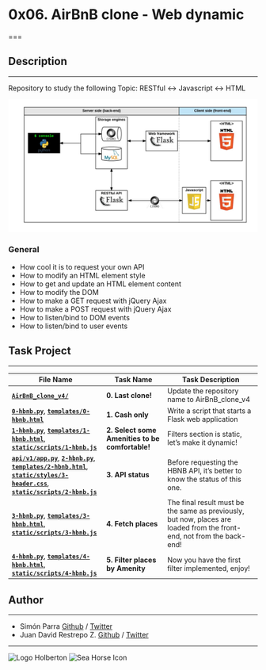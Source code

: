 # 0x06. AirBnB clone - Web dynamic

===

## Description

---
Repository to study the following Topic: RESTful <-> Javascript <-> HTML

![Web Dynamic Graphic](https://github.com/jdrestre/pictures-holberton-projects/blob/master/0x06AirBnBclone_web_dinamic/hbnb_step5.png)

### General

- How cool it is to request your own API
- How to modify an HTML element style
- How to get and update an HTML element content
- How to modify the DOM
- How to make a GET request with jQuery Ajax
- How to make a POST request with jQuery Ajax
- How to listen/bind to DOM events
- How to listen/bind to user events

## Task Project

---
File Name|Task Name|Task Description
---|---|---
[**`AirBnB_clone_v4/`**](https://github.com/jdrestre/AirBnB_clone_v4/)|**0. Last clone!**|Update the repository name to AirBnB_clone_v4
[**`0-hbnb.py`**](https://github.com/jdrestre/AirBnB_clone_v4/blob/master/web_dynamic/0-hbnb.py), [**`templates/0-hbnb.html`**](https://github.com/jdrestre/AirBnB_clone_v4/blob/master/web_dynamic/templates/0-hbnb.html)|**1. Cash only**|Write a script that starts a Flask web application
[**`1-hbnb.py`**](https://github.com/jdrestre/AirBnB_clone_v4/blob/master/web_dynamic/1-hbnb.py), [**`templates/1-hbnb.html`**](https://github.com/jdrestre/AirBnB_clone_v4/blob/master/web_dynamic/templates/0-hbnb.html), [**`static/scripts/1-hbnb.js`**](https://github.com/jdrestre/AirBnB_clone_v4/blob/master/web_dynamic/static/scripts/1-hbnb.js)|**2. Select some Amenities to be comfortable!**|Filters section is static, let’s make it dynamic!
[**`api/v1/app.py`**](https://github.com/jdrestre/AirBnB_clone_v4/blob/master/api/v1/app.py), [**`2-hbnb.py`**](https://github.com/jdrestre/AirBnB_clone_v4/blob/master/web_dynamic/2-hbnb.py), [**`templates/2-hbnb.html`**](https://github.com/jdrestre/AirBnB_clone_v4/blob/master/web_dynamic/templates/2-hbnb.html), [**`static/styles/3-header.css`**](https://github.com/jdrestre/AirBnB_clone_v4/blob/master/web_dynamic/static/styles/3-header.css), [**`static/scripts/2-hbnb.js`**](https://github.com/jdrestre/AirBnB_clone_v4/blob/master/web_dynamic/static/scripts/2-hbnb.js)|**3. API status**|Before requesting the HBNB API, it’s better to know the status of this one.
[**`3-hbnb.py`**](https://github.com/jdrestre/AirBnB_clone_v4/blob/master/web_dynamic/3-hbnb.py), [**`templates/3-hbnb.html`**](https://github.com/jdrestre/AirBnB_clone_v4/blob/master/web_dynamic/templates/3-hbnb.html), [**`static/scripts/3-hbnb.js`**](https://github.com/jdrestre/AirBnB_clone_v4/blob/master/web_dynamic/static/scripts/3-hbnb.js)|**4. Fetch places**|The final result must be the same as previously, but now, places are loaded from the front-end, not from the back-end!
[**`4-hbnb.py`**](https://github.com/jdrestre/AirBnB_clone_v4/blob/master/web_dynamic/4-hbnb.py), [**`templates/4-hbnb.html`**](https://github.com/jdrestre/AirBnB_clone_v4/blob/master/web_dynamic/templates/4-hbnb.html), [**`static/scripts/4-hbnb.js`**](https://github.com/jdrestre/AirBnB_clone_v4/blob/master/web_dynamic/static/scripts/4-hbnb.js)|**5. Filter places by Amenity**|Now you have the first filter implemented, enjoy!

## Author

---

- Simón Parra [Github](https://github.com/Simonster04) / [Twitter](https://twitter.com/Simonster04)
- Juan David Restrepo Z. [Github](https://github.com/jdrestre) / [Twitter](https://twitter.com/jdrestre)

---
![Logo Holberton](https://www.holbertonschool.com/holberton-logo.png) ![Sea Horse Icon](https://intranet.hbtn.io/assets/holberton-logo-coral-27055cb2f875eb10bf3b3942e52a24581bc0667695bdc856d4f08b469b678000.png)
